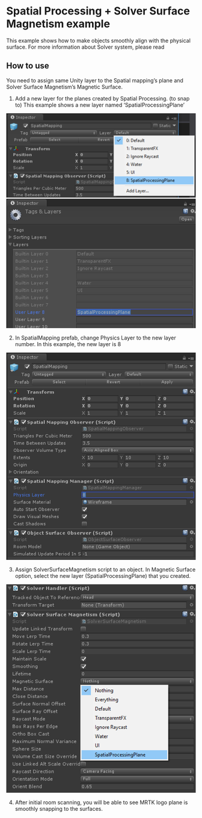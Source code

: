 # Spatial Processing + Solver Surface Magnetism example
This example shows how to make objects smoothly align with the physical surface. For more information about Solver system, please read 


## How to use 
You need to assign same Unity layer to the Spatial mapping’s plane and Solver Surface Magnetism’s Magnetic Surface.

1. Add a new layer for the planes created by Spatial Processing. (to snap to) This example shows a new layer named ‘SpatialProcessingPlane’
<img src="/External/ReadMeImages/MRTK_SurfaceMagnetism1.png" width="550">
<img src="/External/ReadMeImages/MRTK_SurfaceMagnetism2.png" width="550">

2. In SpatialMapping prefab, change Physics Layer to the new layer number. In this example, the new layer is 8
<img src="/External/ReadMeImages/MRTK_SurfaceMagnetism3.png" width="550">

3. Assign SolverSurfaceMagnetism script to an object. In Magnetic Surface option, select the new layer (SpatialProcessingPlane) that you created. 
<img src="/External/ReadMeImages/MRTK_SurfaceMagnetism4.png" width="550">

4. After initial room scanning, you will be able to see MRTK logo plane is smoothly snapping to the surfaces.

 

